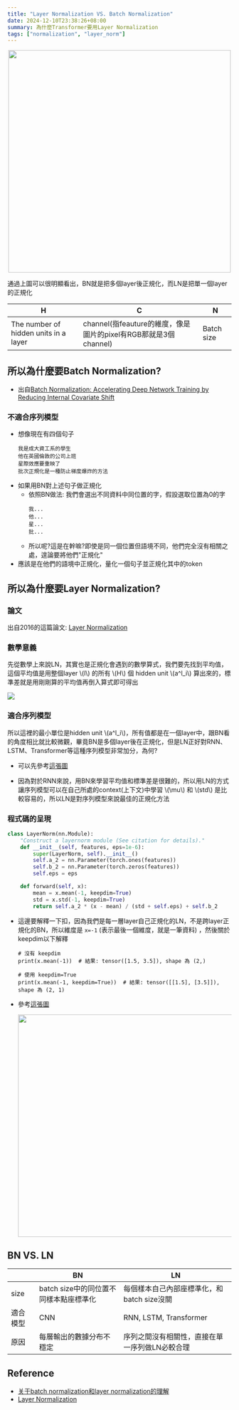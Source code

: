 ```yaml
---
title: "Layer Normalization VS. Batch Normalization"
date: 2024-12-10T23:38:26+08:00
summary: 為什麼Transformer要用Layer Normalization
tags: ["normalization", "layer_norm"]
---
```


<img src="ln_bn_0.png" width =500 style=" margin: auto; display: block;">

通過上圖可以很明顯看出，BN就是把多個layer後正規化，而LN是把單一個layer的正規化

|H|C|N|
|---|---|---|
|The number of hidden units in a layer|channel(指feauture的維度，像是圖片的pixel有RGB那就是3個channel)|Batch size|

## 所以為什麼要Batch Normalization?
- 出自[Batch Normalization: Accelerating Deep Network Training by Reducing Internal Covariate Shift](https://arxiv.org/pdf/1502.03167)
### 不適合序列模型
- 想像現在有四個句子
    ```
    我是成大資工系的學生
    他在英國倫敦的公司上班
    星際效應要重映了
    批次正規化是一種防止梯度爆炸的方法
    ```
- 如果用BN對上述句子做正規化
    - 依照BN做法: 我們會選出不同資料中同位置的字，假設選取位置為0的字
        ```
        我...
        他...
        星...
        批...
        ```
    - 所以呢?這是在幹嘛?即使是同一個位置但語境不同，他們完全沒有相關之處，遑論要將他們"正規化"
- 應該是在他們的語境中正規化，量化一個句子並正規化其中的token

    
## 所以為什麼要Layer Normalization?
### 論文
出自2016的這篇論文: [Layer Normalization](https://arxiv.org/pdf/1607.06450)
### 數學意義
<p>先從數學上來說LN，其實也是正規化會遇到的數學算式，我們要先找到平均值，這個平均值是用整個layer \(l\) 的所有 \(H\) 個 hidden unit \(a^l_i\) 算出來的，標準差就是用剛剛算的平均值再倒入算式即可得出</p>

<img src="layer_norm.png" style=" margin: auto; display: block;">


### 適合序列模型
<p>所以這裡的最小單位是hidden unit \(a^l_i\)，所有值都是在一個layer中，跟BN看的角度相比就比較微觀，畢竟BN是多個layer後在正規化，但是LN正好對RNN、LSTM、Transformer等這種序列模型非常加分，為何?</p>

- 可以先參考[這張圖](https://blog.csdn.net/jq_98/article/details/123300010)
- <p>因為對於RNN來說，用BN來學習平均值和標準差是很難的，所以用LN的方式讓序列模型可以在自己所處的context(上下文)中學習 \(\mu\) 和 \(std\) 是比較容易的，所以LN是對序列模型來說最佳的正規化方法</p>


### 程式碼的呈現 
```python
class LayerNorm(nn.Module):
    "Construct a layernorm module (See citation for details)."
    def __init__(self, features, eps=1e-6):
        super(LayerNorm, self).__init__()
        self.a_2 = nn.Parameter(torch.ones(features))
        self.b_2 = nn.Parameter(torch.zeros(features))
        self.eps = eps

    def forward(self, x):
        mean = x.mean(-1, keepdim=True)
        std = x.std(-1, keepdim=True)
        return self.a_2 * (x - mean) / (std + self.eps) + self.b_2
```
- 這邊要解釋一下扣，因為我們是每一層layer自己正規化的LN，不是跨layer正規化的BN，所以維度是 `x=-1` (表示最後一個維度，就是一筆資料) ，然後關於keepdim以下解釋
    ```
    # 沒有 keepdim
    print(x.mean(-1))  # 結果: tensor([1.5, 3.5]), shape 為 (2,)

    # 使用 keepdim=True
    print(x.mean(-1, keepdim=True))  # 結果: tensor([[1.5], [3.5]]), shape 為 (2, 1)
    ```
- 參考[這張圖](https://blog.csdn.net/jq_98/article/details/123300010)

    <img src="ln_bn.png" width=500>


## BN VS. LN

||BN|LN|
|---|---|---|
|size|batch size中的同位置不同樣本點座標準化|每個樣本自己內部座標準化，和batch size沒關|
|適合模型|CNN|RNN, LSTM, Transformer|
|原因|每層輸出的數據分布不穩定|序列之間沒有相關性，直接在單一序列做LN必較合理|


## Reference
- [关于batch normalization和layer normalization的理解](https://blog.csdn.net/HUSTHY/article/details/106665809)
- [Layer Normalization](https://paperswithcode.com/method/layer-normalization)



